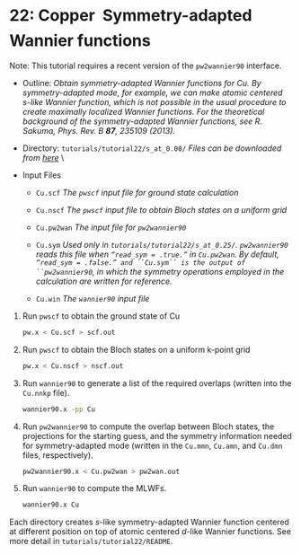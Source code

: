 # 22: Copper &#151; Symmetry-adapted Wannier functions

Note: This tutorial requires a recent version of the `pw2wannier90`
interface.

- Outline: *Obtain symmetry-adapted Wannier functions for Cu. By
    symmetry-adapted mode, for example, we can make atomic centered
    $s$-like Wannier function, which is not possible in the usual
    procedure to create maximally localized Wannier functions. For the
    theoretical background of the symmetry-adapted Wannier functions,
    see R. Sakuma, Phys. Rev. B **87**, 235109 (2013).*

- Directory: `tutorials/tutorial22/s_at_0.00/` *Files can be downloaded from [here](https://github.com/wannier-developers/wannier90/tree/develop/tutorials/tutorial22)*
    \

- Input Files

    - `Cu.scf` *The `pwscf` input file for ground state
        calculation*

    - `Cu.nscf` *The `pwscf` input file to obtain Bloch
        states on a uniform grid*

    - `Cu.pw2wan` *The input file for `pw2wannier90`*

    - `Cu.sym` *Used only in `tutorials/tutorial22/s_at_0.25/`.
        `pw2wannier90` reads this file when `“read_sym = .true.”` in
        `Cu.pw2wan`. By default,
        `“read_sym = .false.” and ``Cu.sym`` is the output of ``pw2wannier90`,
        in which the symmetry operations employed in the calculation are
        written for reference.*

    - `Cu.win` *The `wannier90` input file*

1. Run `pwscf` to obtain the ground state of Cu

    ```bash title="Terminal"
    pw.x < Cu.scf > scf.out
    ```

2. Run `pwscf` to obtain the Bloch states on a uniform
    k-point grid

    ```bash title="Terminal"
    pw.x < Cu.nscf > nscf.out
    ```

3. Run `wannier90` to generate a list of the required overlaps (written
    into the `Cu.nnkp` file).

    ```bash title="Terminal"
    wannier90.x -pp Cu
    ```

4. Run `pw2wannier90` to compute the overlap between Bloch states, the
    projections for the starting guess, and the symmetry information
    needed for symmetry-adapted mode (written in the `Cu.mmn`, `Cu.amn`,
    and `Cu.dmn` files, respectively).

    ```bash title="Terminal"
    pw2wannier90.x < Cu.pw2wan > pw2wan.out
    ```

5. Run `wannier90` to compute the MLWFs.

    ```bash title="Terminal"
    wannier90.x Cu
    ```

Each directory creates $s$-like symmetry-adapted Wannier function
centered at different position on top of atomic centered $d$-like
Wannier functions. See more detail in `tutorials/tutorial22/README`.

